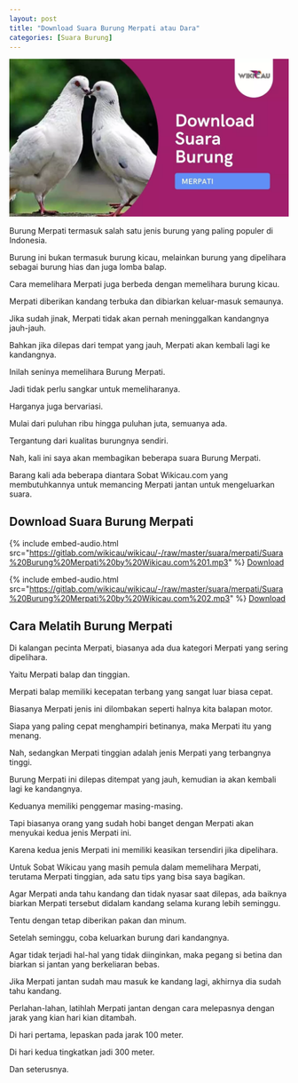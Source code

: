 ```yaml
---
layout: post
title: "Download Suara Burung Merpati atau Dara"
categories: [Suara Burung]
---
```


![](/images/download-suara-merpati.webp)

Burung Merpati termasuk salah satu jenis burung yang paling populer di Indonesia.

Burung ini bukan termasuk burung kicau, melainkan burung yang dipelihara sebagai burung hias dan juga lomba balap.

Cara memelihara Merpati juga berbeda dengan memelihara burung kicau.

Merpati diberikan kandang terbuka dan dibiarkan keluar-masuk semaunya.

Jika sudah jinak, Merpati tidak akan pernah meninggalkan kandangnya jauh-jauh.

Bahkan jika dilepas dari tempat yang jauh, Merpati akan kembali lagi ke kandangnya.

Inilah seninya memelihara Burung Merpati.

Jadi tidak perlu sangkar untuk memeliharanya.

Harganya juga bervariasi.

Mulai dari puluhan ribu hingga puluhan juta, semuanya ada.

Tergantung dari kualitas burungnya sendiri.

Nah, kali ini saya akan membagikan beberapa suara Burung Merpati.

Barang kali ada beberapa diantara Sobat Wikicau.com yang membutuhkannya untuk memancing Merpati jantan untuk mengeluarkan suara.

## Download Suara Burung Merpati

{% include embed-audio.html src="https://gitlab.com/wikicau/wikicau/-/raw/master/suara/merpati/Suara%20Burung%20Merpati%20by%20Wikicau.com%201.mp3" %}
[Download](https://bit.ly/2TyyFGL)

{% include embed-audio.html src="https://gitlab.com/wikicau/wikicau/-/raw/master/suara/merpati/Suara%20Burung%20Merpati%20by%20Wikicau.com%202.mp3" %}
[Download](https://bit.ly/2Z3bmWB)

## Cara Melatih Burung Merpati

Di kalangan pecinta Merpati, biasanya ada dua kategori Merpati yang sering dipelihara.

Yaitu Merpati balap dan tinggian.

Merpati balap memiliki kecepatan terbang yang sangat luar biasa cepat.

Biasanya Merpati jenis ini dilombakan seperti halnya kita balapan motor.

Siapa yang paling cepat menghampiri betinanya, maka Merpati itu yang menang.

Nah, sedangkan Merpati tinggian adalah jenis Merpati yang terbangnya tinggi.

Burung Merpati ini dilepas ditempat yang jauh, kemudian ia akan kembali lagi ke kandangnya.

Keduanya memiliki penggemar masing-masing.

Tapi biasanya orang yang sudah hobi banget dengan Merpati akan menyukai kedua jenis Merpati ini.

Karena kedua jenis Merpati ini memiliki keasikan tersendiri jika dipelihara.

Untuk Sobat Wikicau yang masih pemula dalam memelihara Merpati, terutama Merpati tinggian, ada satu tips yang bisa saya bagikan.

Agar Merpati anda tahu kandang dan tidak nyasar saat dilepas, ada baiknya biarkan Merpati tersebut didalam kandang selama kurang lebih seminggu.

Tentu dengan tetap diberikan pakan dan minum.

Setelah seminggu, coba keluarkan burung dari kandangnya.

Agar tidak terjadi hal-hal yang tidak diinginkan, maka pegang si betina dan biarkan si jantan yang berkeliaran bebas.

Jika Merpati jantan sudah mau masuk ke kandang lagi, akhirnya dia sudah tahu kandang.

Perlahan-lahan, latihlah Merpati jantan dengan cara melepasnya dengan jarak yang kian hari kian ditambah.

Di hari pertama, lepaskan pada jarak 100 meter.

Di hari kedua tingkatkan jadi 300 meter.

Dan seterusnya.